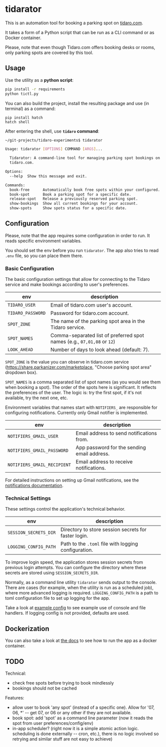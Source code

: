 # tidarator

This is an automation tool for booking a parking spot on [tidaro.com](https://www.tidaro.com).

It takes a form of a Python script that can be run as a CLI command or as Docker container.

Please, note that even though Tidaro.com offers booking desks or rooms, only parking spots are covered by this tool.

## Usage

Use the utility as a __python script__:

```bash
pip install -r requirements
python tictl.py 
```

You can also build the project, install the resulting package and use (in terminal) as a command:

```
pip install hatch
hatch shell
```

After entering the shell, use __`tidaro` command__:

```bash
~/git-projects/tidaro-experiments$ tidarator

Usage: tidarator [OPTIONS] COMMAND [ARGS]...

  Tidarator: A command-line tool for managing parking spot bookings on
  tidaro.com.

Options:
  --help  Show this message and exit.

Commands:
  book-free      Automatically book free spots within your configured...
  book-spot      Book a parking spot for a specific date.
  release-spot   Release a previously reserved parking spot.
  show-bookings  Show all current bookings for your account.
  show-spots     Show spots status for a specific date.

```

## Configuration

Please, note that the app requires some configuration in order to run.
It reads specific environment variables.

You should set the env before you run `tidarator`.
The app also tries to read `.env` file, so you can place them there.

### Basic Configuration

The basic configuration settings that allow
for connecting to the Tidaro service and make bookings according to user's preferences.

| env               | description                                                             |
|-------------------|-------------------------------------------------------------------------|
| `TIDARO_USER`     | Email of tidaro.com user's account.                                     |
| `TIDARO_PASSWORD` | Password for tidaro.com account.                                        |
| `SPOT_ZONE`       | The name of the parking spot area in the Tidaro service.                |
| `SPOT_NAMES`      | Comma-separated list of preferred spot names (e.g., `07,01,08` or `12`) |
| `LOOK_AHEAD`      | Number of days to look ahead (default: 7).                              |

`SPOT_ZONE` is the value you can observe in tidaro.com service (https://share.parkanizer.com/marketplace, "Choose
parking spot area" dropdown box).

`SPOT_NAMES` is a comma separated list of spot names (as you would see them when booking a spot).
The order of the spots here is significant. It reflects the preferences of the user. The logic is:
try the first spot, if it's not available, try the next one, etc.

Environment variables that names start with `NOTIFIERS_` are responsible for
configuring notifications. Currently only Gmail notifier is implemented.

| env                         | description                                 |
|-----------------------------|---------------------------------------------|
| `NOTIFIERS_GMAIL_USER`      | Email address to send notifications from.   |
| `NOTIFIERS_GMAIL_PASSWORD`  | App password for the sending email address. |
| `NOTIFIERS_GMAIL_RECIPIENT` | Email address to receive notifications.     |

For detailed instructions on setting up Gmail notifications, see
the [notifications documentation](docs/notifications.md).

### Technical Settings

These settings control the application's technical behavior.

| env                   | description                                          |
|-----------------------|------------------------------------------------------|
| `SESSION_SECRETS_DIR` | Directory to store session secrets for faster login. |
| `LOGGING_CONFIG_PATH` | Path to the `.toml` file with logging configuration. |

To improve login speed, the application stores session secrets from previous login attempts. You can configure the
directory where these secrets are stored using `SESSION_SECRETS_DIR`.

Normally, as a command line utility `tidarator` sends output to the console.
There are cases (for example, when the utility is run as a scheduled job), where
more advanced logging is required.
`LOGGING_CONFIG_PATH` is a path to toml configuration file to set up logging for the app.

Take a look at [example config](tidarator/logging.toml) to see example use of console and file handlers.
If logging config is not provided, defaults are used.

## Dockerization

You can also take a look at [the docs](docs/dockerization/build_and_run.md) to see how to run the app as a docker
container.

## TODO

Technical:

- check free spots before trying to book mindlessly
- bookings should not be cached

Features:

- allow user to book 'any spot' (instead of a specific one). Allow for '07, 06, *' -- get 07, or 06 or any other if they
  are not available.
- book spot: add 'spot' as a command line parameter (now it reads the spot from user preferences/config/env)
- in-app scheduler? (right now it is a simple atomic action logic. scheduling is done externally -- cron, etc.),
  there is no logic involved so retrying and similar stuff are not easy to achieve)

